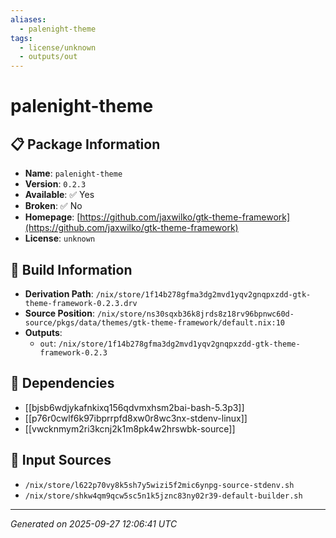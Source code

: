 ```yaml
---
aliases:
  - palenight-theme
tags:
  - license/unknown
  - outputs/out
---
```


# palenight-theme

## 📋 Package Information

- **Name**: `palenight-theme`
- **Version**: `0.2.3`
- **Available**: ✅ Yes
- **Broken**: ✅ No
- **Homepage**: [https://github.com/jaxwilko/gtk-theme-framework](https://github.com/jaxwilko/gtk-theme-framework)
- **License**: `unknown`

## 🔧 Build Information

- **Derivation Path**: `/nix/store/1f14b278gfma3dg2mvd1yqv2gnqpxzdd-gtk-theme-framework-0.2.3.drv`
- **Source Position**: `/nix/store/ns30sqxb36k8jrds8z18rv96bpnwc60d-source/pkgs/data/themes/gtk-theme-framework/default.nix:10`
- **Outputs**:
  - `out`:  `/nix/store/1f14b278gfma3dg2mvd1yqv2gnqpxzdd-gtk-theme-framework-0.2.3`

## 🔗 Dependencies

- [[bjsb6wdjykafnkixq156qdvmxhsm2bai-bash-5.3p3]]
- [[p76r0cwlf6k97ibprrpfd8xw0r8wc3nx-stdenv-linux]]
- [[vwcknmym2ri3kcnj2k1m8pk4w2hrswbk-source]]

## 📁 Input Sources

- `/nix/store/l622p70vy8k5sh7y5wizi5f2mic6ynpg-source-stdenv.sh`
- `/nix/store/shkw4qm9qcw5sc5n1k5jznc83ny02r39-default-builder.sh`

---
*Generated on 2025-09-27 12:06:41 UTC*
